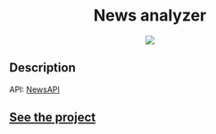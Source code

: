 <h1 align="center">News analyzer</h1>
<p align="center">
  <img src="https://img.shields.io/badge/made%20by-opv1-blue.svg">
</p>

## Description

API: [NewsAPI](https://newsapi.org/)

## [See the project](https://opv1.github.io/news-analyzer)
